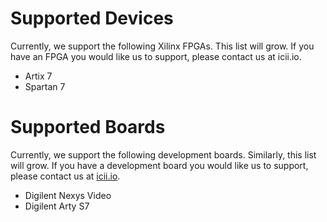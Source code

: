 # Supported Devices
Currently, we support the following Xilinx FPGAs. This list will grow. If you have an FPGA you would like us to support, please contact us at icii.io. 
- Artix 7
- Spartan 7


# Supported Boards
Currently, we support the following development boards. Similarly, this list will grow. If you have a development board you would like us to support, please contact us at [icii.io](icii.io). 
- Digilent Nexys Video
- Digilent Arty S7
